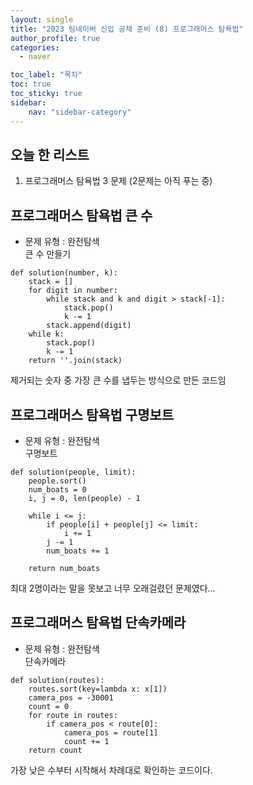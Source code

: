 ```yaml
---
layout: single
title: "2023 팀네이버 신입 공채 준비 (8) 프로그래머스 탐욕법"
author_profile: true
categories:
  - naver

toc_label: "목차"
toc: true
toc_sticky: true
sidebar:
    nav: "sidebar-category"
---
```


## 오늘 한 리스트
1. 프로그래머스 탐욕법 3 문제 (2문제는 아직 푸는 중)

## 프로그래머스 탐욕법 큰 수
* 문제 유형 : 완전탐색  
큰 수 만들기
```
def solution(number, k):
    stack = []
    for digit in number:
        while stack and k and digit > stack[-1]:
            stack.pop()
            k -= 1
        stack.append(digit)
    while k:
        stack.pop()
        k -= 1
    return ''.join(stack)
```
제거되는 숫자 중 가장 큰 수를 냅두는 방식으로 만든 코드임

## 프로그래머스 탐욕법 구명보트
* 문제 유형 : 완전탐색  
구명보트
```
def solution(people, limit):
    people.sort() 
    num_boats = 0 
    i, j = 0, len(people) - 1 
    
    while i <= j:
        if people[i] + people[j] <= limit:
            i += 1 
        j -= 1
        num_boats += 1
    
    return num_boats
```
최대 2명이라는 말을 못보고 너무 오래걸렸던 문제였다...

## 프로그래머스 탐욕법 단속카메라
* 문제 유형 : 완전탐색  
단속카메라
```
def solution(routes):
    routes.sort(key=lambda x: x[1])
    camera_pos = -30001 
    count = 0
    for route in routes:
        if camera_pos < route[0]:
            camera_pos = route[1]
            count += 1 
    return count
```
가장 낮은 수부터 시작해서 차례대로 확인하는 코드이다.
